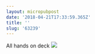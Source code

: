 ```yaml
---
layout: micropubpost
date: '2018-04-21T17:33:59.365Z'
title: ''
slug: '63239'
---
```

All hands on deck ![](http://mathiasaggerbo.dk/assets/IMG_2559.png)

